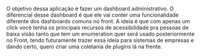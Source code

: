O objetivo dessa aplicação é fazer um dashboard administrativo.
O diferencial desse dashboard é que ele vai conter uma funcionalidade diferente dos dashboards comuns no front.
A ideia é que com apenas um click você tenha os principais recursos de acessibilidade pra pessoas de baixa visão tanto que tem um enumeration quer será usado posteriormente no Front, tendo futuramente trazer essa ideia para sistemas de empresas e dando certo, quero criar uma coletania de plugins lá na frente.
